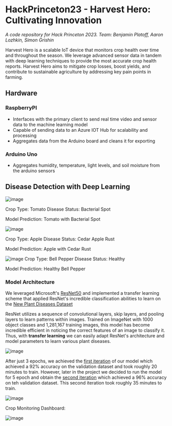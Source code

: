 # HackPrinceton23 - Harvest Hero: Cultivating Innovation
*A code repository for Hack Princeton 2023. Team: Benjamin Platoff, Aaron Lozhkin, Simon Grishin*

Harvest Hero is a scalable IoT device that monitors crop health over time and throughout the season. We leverage advanced sensor data in tandem with deep learning techniques to provide the most accurate crop health reports. Harvest Hero aims to mitigate crop losses, boost yields, and contribute to sustainable agriculture by addressing key pain points in farming. 

## Hardware

### RaspberryPI
- Interfaces with the primary client to send real time video and sensor data to the machine learning model
- Capable of sending data to an Azure IOT Hub for scalability and processing
- Aggregates data from the Arduino board and cleans it for exporting

### Arduino Uno
- Aggregates humidity, temperature, light levels, and soil moisture from the arduino sensors

## Disease Detection with Deep Learning

![image](https://github.com/bplatoff/HackPrinceton23/assets/23532191/368d9d18-6fd3-4569-ac34-a8aa769c0cda)

Crop Type: Tomato
Disease Status: Bacterial Spot

Model Prediction: Tomato with Bacterial Spot

![image](https://github.com/bplatoff/HackPrinceton23/assets/23532191/60be15aa-11d0-46ea-9101-2526b634ba5a)

Crop Type: Apple
Disease Status: Cedar Apple Rust

Model Prediction: Apple with Cedar Rust

![image](https://github.com/bplatoff/HackPrinceton23/assets/23532191/dce702ee-9def-4e32-94c0-56ef9a4a6277)
Crop Type: Bell Pepper
Disease Status: Healthy

Model Prediction: Healthy Bell Pepper

### Model Architecture

We leveraged Microsoft's [ResNet50](https://huggingface.co/microsoft/resnet-50) and implemented a transfer learning scheme that applied ResNet's incredible classification abilities to learn on the [New Plant Diseases Dataset](https://www.kaggle.com/datasets/vipoooool/new-plant-diseases-dataset)

ResNet utilizes a sequence of convolutional layers, skip layers, and pooling layers to learn patterns within images. Trained on ImageNet with 1000 object classes and 1,281,167 training images, this model has become incredible efficient in noticing the correct features of an image to classify it. Thus, with **transfer learning** we can easily adapt ResNet's architecture and model parameters to learn various plant diseases.

![image](https://github.com/bplatoff/HackPrinceton23/assets/23532191/368efdd6-b796-443b-be79-32724842d0e0)

After just 3 epochs, we achieved the [first iteration](DiseasedCropClassifier_3epochs_firstIteration_92ValAcc.pth) of our model which achieved a 92% accuracy on the validation dataset and took roughly 20 minutes to train. However, later in the project we decided to run the model for 5 epoch and obtain the [second iteration](DiseasedCropClassifier_5epochs_secondIteration.pth) which achieved a 96% accuracy on teh validation dataset. This second iteration took roughly 35 minutes to train.

![image](https://github.com/bplatoff/HackPrinceton23/assets/23532191/9e627dd0-874a-43e4-977e-c657984b48da)

Crop Monitoring Dashboard: 

![image](https://github.com/bplatoff/HackPrinceton23/assets/124309228/6d68cd86-a0a5-466a-ab1b-b49f6e71b935)

